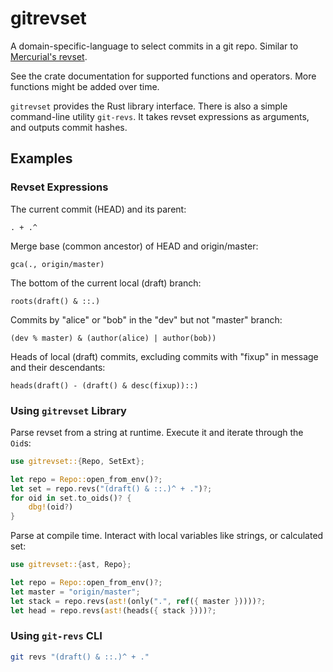 # gitrevset

A domain-specific-language to select commits in a git repo. Similar to
[Mercurial's revset](https://www.mercurial-scm.org/repo/hg/help/revsets).

See the crate documentation for supported functions and operators. More functions might be added over time.

`gitrevset` provides the Rust library interface. There is also a simple command-line utility `git-revs`. It takes revset expressions as arguments, and outputs commit hashes.

## Examples

### Revset Expressions

The current commit (HEAD) and its parent:

    . + .^

Merge base (common ancestor) of HEAD and origin/master:

    gca(., origin/master)

The bottom of the current local (draft) branch:

    roots(draft() & ::.)

Commits by "alice" or "bob" in the "dev" but not "master" branch:

    (dev % master) & (author(alice) | author(bob))

Heads of local (draft) commits, excluding commits with "fixup" in message and their descendants:

    heads(draft() - (draft() & desc(fixup))::)

### Using `gitrevset` Library

Parse revset from a string at runtime. Execute it and iterate through the `Oid`s:

```rust
use gitrevset::{Repo, SetExt};

let repo = Repo::open_from_env()?;
let set = repo.revs("(draft() & ::.)^ + .")?;
for oid in set.to_oids()? {
    dbg!(oid?)
}
```

Parse at compile time. Interact with local variables like strings, or calculated set:

```rust
use gitrevset::{ast, Repo};

let repo = Repo::open_from_env()?;
let master = "origin/master";
let stack = repo.revs(ast!(only(".", ref({ master }))))?;
let head = repo.revs(ast!(heads({ stack })))?;
```

### Using `git-revs` CLI

```bash
git revs "(draft() & ::.)^ + ."
```
